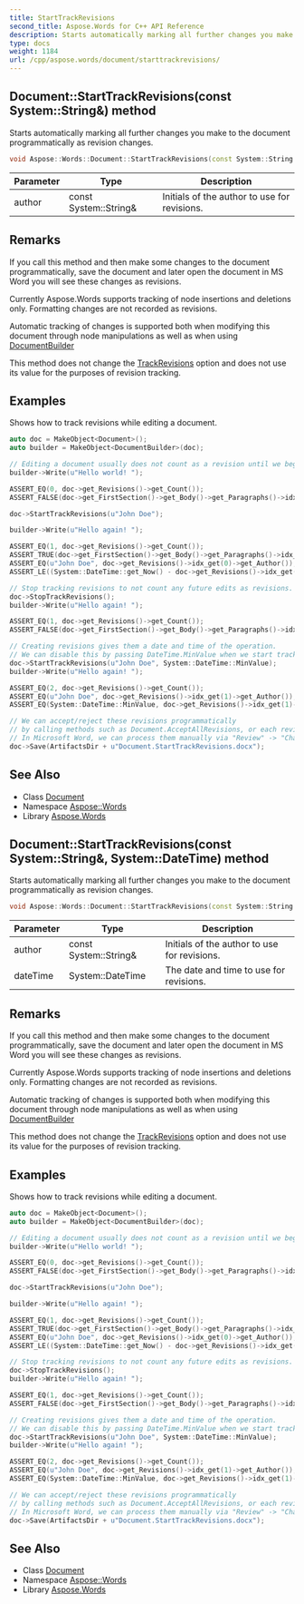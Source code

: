 ```yaml
---
title: StartTrackRevisions
second_title: Aspose.Words for C++ API Reference
description: Starts automatically marking all further changes you make to the document programmatically as revision changes.
type: docs
weight: 1184
url: /cpp/aspose.words/document/starttrackrevisions/
---
```

## Document::StartTrackRevisions(const System::String\&) method


Starts automatically marking all further changes you make to the document programmatically as revision changes.

```cpp
void Aspose::Words::Document::StartTrackRevisions(const System::String &author)
```


| Parameter | Type | Description |
| --- | --- | --- |
| author | const System::String\& | Initials of the author to use for revisions. |
## Remarks


If you call this method and then make some changes to the document programmatically, save the document and later open the document in MS Word you will see these changes as revisions.

Currently Aspose.Words supports tracking of node insertions and deletions only. Formatting changes are not recorded as revisions.

Automatic tracking of changes is supported both when modifying this document through node manipulations as well as when using [DocumentBuilder](../../documentbuilder/)

This method does not change the [TrackRevisions](../get_trackrevisions/) option and does not use its value for the purposes of revision tracking.

## Examples



Shows how to track revisions while editing a document. 
```cpp
auto doc = MakeObject<Document>();
auto builder = MakeObject<DocumentBuilder>(doc);

// Editing a document usually does not count as a revision until we begin tracking them.
builder->Write(u"Hello world! ");

ASSERT_EQ(0, doc->get_Revisions()->get_Count());
ASSERT_FALSE(doc->get_FirstSection()->get_Body()->get_Paragraphs()->idx_get(0)->get_Runs()->idx_get(0)->get_IsInsertRevision());

doc->StartTrackRevisions(u"John Doe");

builder->Write(u"Hello again! ");

ASSERT_EQ(1, doc->get_Revisions()->get_Count());
ASSERT_TRUE(doc->get_FirstSection()->get_Body()->get_Paragraphs()->idx_get(0)->get_Runs()->idx_get(1)->get_IsInsertRevision());
ASSERT_EQ(u"John Doe", doc->get_Revisions()->idx_get(0)->get_Author());
ASSERT_LE((System::DateTime::get_Now() - doc->get_Revisions()->idx_get(0)->get_DateTime()).get_Milliseconds(), 10);

// Stop tracking revisions to not count any future edits as revisions.
doc->StopTrackRevisions();
builder->Write(u"Hello again! ");

ASSERT_EQ(1, doc->get_Revisions()->get_Count());
ASSERT_FALSE(doc->get_FirstSection()->get_Body()->get_Paragraphs()->idx_get(0)->get_Runs()->idx_get(2)->get_IsInsertRevision());

// Creating revisions gives them a date and time of the operation.
// We can disable this by passing DateTime.MinValue when we start tracking revisions.
doc->StartTrackRevisions(u"John Doe", System::DateTime::MinValue);
builder->Write(u"Hello again! ");

ASSERT_EQ(2, doc->get_Revisions()->get_Count());
ASSERT_EQ(u"John Doe", doc->get_Revisions()->idx_get(1)->get_Author());
ASSERT_EQ(System::DateTime::MinValue, doc->get_Revisions()->idx_get(1)->get_DateTime());

// We can accept/reject these revisions programmatically
// by calling methods such as Document.AcceptAllRevisions, or each revision's Accept method.
// In Microsoft Word, we can process them manually via "Review" -> "Changes".
doc->Save(ArtifactsDir + u"Document.StartTrackRevisions.docx");
```

## See Also

* Class [Document](../)
* Namespace [Aspose::Words](../../)
* Library [Aspose.Words](../../../)
## Document::StartTrackRevisions(const System::String\&, System::DateTime) method


Starts automatically marking all further changes you make to the document programmatically as revision changes.

```cpp
void Aspose::Words::Document::StartTrackRevisions(const System::String &author, System::DateTime dateTime)
```


| Parameter | Type | Description |
| --- | --- | --- |
| author | const System::String\& | Initials of the author to use for revisions. |
| dateTime | System::DateTime | The date and time to use for revisions. |
## Remarks


If you call this method and then make some changes to the document programmatically, save the document and later open the document in MS Word you will see these changes as revisions.

Currently Aspose.Words supports tracking of node insertions and deletions only. Formatting changes are not recorded as revisions.

Automatic tracking of changes is supported both when modifying this document through node manipulations as well as when using [DocumentBuilder](../../documentbuilder/)

This method does not change the [TrackRevisions](../get_trackrevisions/) option and does not use its value for the purposes of revision tracking.

## Examples



Shows how to track revisions while editing a document. 
```cpp
auto doc = MakeObject<Document>();
auto builder = MakeObject<DocumentBuilder>(doc);

// Editing a document usually does not count as a revision until we begin tracking them.
builder->Write(u"Hello world! ");

ASSERT_EQ(0, doc->get_Revisions()->get_Count());
ASSERT_FALSE(doc->get_FirstSection()->get_Body()->get_Paragraphs()->idx_get(0)->get_Runs()->idx_get(0)->get_IsInsertRevision());

doc->StartTrackRevisions(u"John Doe");

builder->Write(u"Hello again! ");

ASSERT_EQ(1, doc->get_Revisions()->get_Count());
ASSERT_TRUE(doc->get_FirstSection()->get_Body()->get_Paragraphs()->idx_get(0)->get_Runs()->idx_get(1)->get_IsInsertRevision());
ASSERT_EQ(u"John Doe", doc->get_Revisions()->idx_get(0)->get_Author());
ASSERT_LE((System::DateTime::get_Now() - doc->get_Revisions()->idx_get(0)->get_DateTime()).get_Milliseconds(), 10);

// Stop tracking revisions to not count any future edits as revisions.
doc->StopTrackRevisions();
builder->Write(u"Hello again! ");

ASSERT_EQ(1, doc->get_Revisions()->get_Count());
ASSERT_FALSE(doc->get_FirstSection()->get_Body()->get_Paragraphs()->idx_get(0)->get_Runs()->idx_get(2)->get_IsInsertRevision());

// Creating revisions gives them a date and time of the operation.
// We can disable this by passing DateTime.MinValue when we start tracking revisions.
doc->StartTrackRevisions(u"John Doe", System::DateTime::MinValue);
builder->Write(u"Hello again! ");

ASSERT_EQ(2, doc->get_Revisions()->get_Count());
ASSERT_EQ(u"John Doe", doc->get_Revisions()->idx_get(1)->get_Author());
ASSERT_EQ(System::DateTime::MinValue, doc->get_Revisions()->idx_get(1)->get_DateTime());

// We can accept/reject these revisions programmatically
// by calling methods such as Document.AcceptAllRevisions, or each revision's Accept method.
// In Microsoft Word, we can process them manually via "Review" -> "Changes".
doc->Save(ArtifactsDir + u"Document.StartTrackRevisions.docx");
```

## See Also

* Class [Document](../)
* Namespace [Aspose::Words](../../)
* Library [Aspose.Words](../../../)
